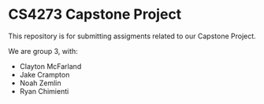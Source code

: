 # CS4273 Capstone Project

This repository is for submitting assigments related to our Capstone Project.

We are group 3, with:

- Clayton McFarland
- Jake Crampton
- Noah Zemlin
- Ryan Chimienti